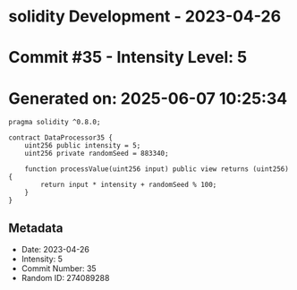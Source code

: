 ﻿# solidity Development - 2023-04-26
# Commit #35 - Intensity Level: 5
# Generated on: 2025-06-07 10:25:34
```solidity
pragma solidity ^0.8.0;

contract DataProcessor35 {
    uint256 public intensity = 5;
    uint256 private randomSeed = 883340;

    function processValue(uint256 input) public view returns (uint256) {
        return input * intensity + randomSeed % 100;
    }
}
```
## Metadata
- Date: 2023-04-26
- Intensity: 5
- Commit Number: 35
- Random ID: 274089288
